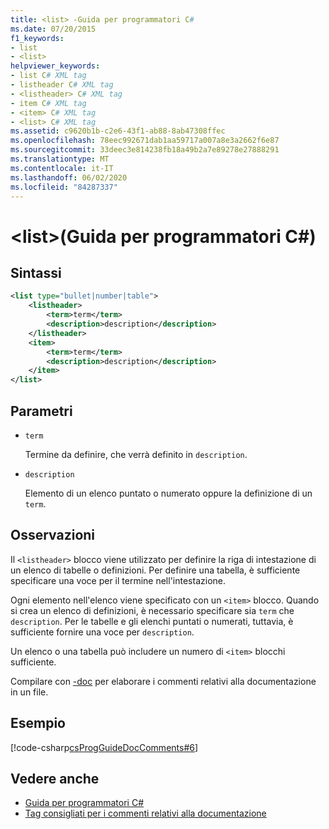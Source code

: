 ```yaml
---
title: <list> -Guida per programmatori C#
ms.date: 07/20/2015
f1_keywords:
- list
- <list>
helpviewer_keywords:
- list C# XML tag
- listheader C# XML tag
- <listheader> C# XML tag
- item C# XML tag
- <item> C# XML tag
- <list> C# XML tag
ms.assetid: c9620b1b-c2e6-43f1-ab88-8ab47308ffec
ms.openlocfilehash: 78eec992671dab1aa59717a007a8e3a2662f6e87
ms.sourcegitcommit: 33deec3e814238fb18a49b2a7e89278e27888291
ms.translationtype: MT
ms.contentlocale: it-IT
ms.lasthandoff: 06/02/2020
ms.locfileid: "84287337"
---
```

# <a name="list-c-programming-guide"></a>\<list>(Guida per programmatori C#)

## <a name="syntax"></a>Sintassi

```xml
<list type="bullet|number|table">
    <listheader>
        <term>term</term>
        <description>description</description>
    </listheader>
    <item>
        <term>term</term>
        <description>description</description>
    </item>
</list>
```

## <a name="parameters"></a>Parametri

- `term`

  Termine da definire, che verrà definito in `description`.

- `description`

  Elemento di un elenco puntato o numerato oppure la definizione di un `term`.
  
## <a name="remarks"></a>Osservazioni

Il `<listheader>` blocco viene utilizzato per definire la riga di intestazione di un elenco di tabelle o definizioni. Per definire una tabella, è sufficiente specificare una voce per il termine nell'intestazione.

Ogni elemento nell'elenco viene specificato con un `<item>` blocco. Quando si crea un elenco di definizioni, è necessario specificare sia `term` che `description`. Per le tabelle e gli elenchi puntati o numerati, tuttavia, è sufficiente fornire una voce per `description`.

Un elenco o una tabella può includere un numero di `<item>` blocchi sufficiente.

Compilare con [-doc](../../language-reference/compiler-options/doc-compiler-option.md) per elaborare i commenti relativi alla documentazione in un file.

## <a name="example"></a>Esempio

[!code-csharp[csProgGuideDocComments#6](~/samples/snippets/csharp/VS_Snippets_VBCSharp/csProgGuideDocComments/CS/DocComments.cs#6)]

## <a name="see-also"></a>Vedere anche

- [Guida per programmatori C#](../index.md)
- [Tag consigliati per i commenti relativi alla documentazione](./recommended-tags-for-documentation-comments.md)
